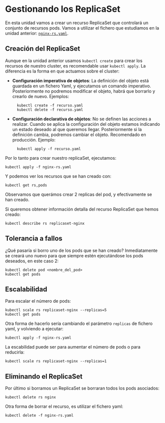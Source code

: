 # Gestionando los ReplicaSet

En esta unidad vamos a crear un recurso ReplicaSet que controlará un conjunto de recursos pods. Vamos a utilizar el fichero que estudiamos en la unidad anterior: [`nginx-rs.yaml`](nginx-rs.yaml).

## Creación del ReplicaSet

Aunque en la unidad anterior usamos `kubectl create` para crear los recursos de nuestro cluster, es recomendable usar `kubectl apply`. La diferencia es la forma en que actuamos sobre el cluster:

* **Configuración imperativa de objetos**: La definición del objeto está guardada en un fichero Yaml, y ejecutamos un comando imperativo. Posteriormente no podremos modificar el objeto, habrá que borrarlo y crearlo de nuevo. Ejemplos:

        kubectl create -f recurso.yaml
        kubectl delete -f recurso.yaml
    
* **Configuración declarativa de objetos**: No se definen las acciones a realizar. Cuando se aplica la configuración del objeto estamos indicando un estado deseado al que queremos llegar. Posteriormente si la definición cambia, podremos cambiar el objeto. Recomendado en producción. Ejemplo:

        kubectl apply -f recurso.yaml

Por lo tanto para crear nuestro replicaSet, ejecutamos:

    kubectl apply -f nginx-rs.yaml

Y podemos ver los recursos que se han creado con:

    kubectl get rs,pods

Observamos que querámos crear 2 replicas del pod, y efectivamente se han creado.

Si queremos obtener información detalla del recurso ReplicaSet que hemos creado:

    kubectl describe rs replicaset-nginx

## Tolerancia a fallos

¿Qué pasaría si borro uno de los pods que se han creado? Inmediatamente se creará uno nuevo para que siempre estén ejecutándose los pods deseados, en este caso 2:

    kubectl delete pod <nombre_del_pod>
    kubectl get pods

## Escalabilidad

Para escalar el número de pods:

    kubectl scale rs replicaset-nginx --replicas=5
    kubectl get pods

Otra forma de hacerlo sería cambiando el parámetro `replicas` de fichero yaml, y volviendo a ejecutar:

    kubectl apply -f nginx-rs.yaml

La escabilidad puede ser para aumentar el número de pods o para reducirla:

    kubectl scale rs replicaset-nginx --replicas=1

## Eliminando el ReplicaSet

Por último si borramos un ReplicaSet se borraran todos los pods asociados:

    kubectl delete rs nginx

Otra forma de borrar el recurso, es utilizar el fichero yaml:

    kubectl delete -f nginx-rs.yaml


